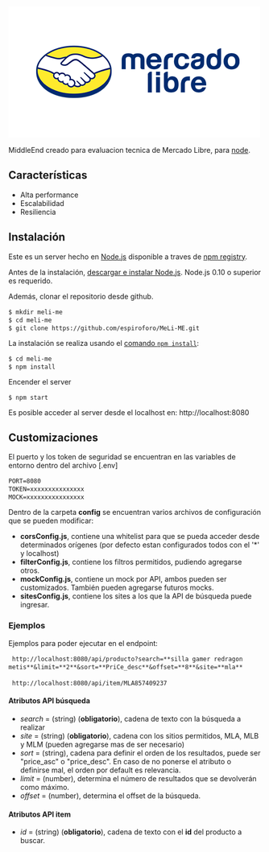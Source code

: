![Mercadolibre Logo](/public/images/mercadolibre.png)

  MiddleEnd creado para evaluacion tecnica de Mercado Libre, para [node](http://nodejs.org).




## Características

  * Alta performance
  * Escalabilidad
  * Resiliencia



## Instalación

Este es un server hecho en [Node.js](https://nodejs.org/en/) disponible a traves de [npm registry](https://www.npmjs.com/).

Antes de la instalación, [descargar e instalar Node.js](https://nodejs.org/en/download/).
Node.js 0.10 o superior es requerido.

Además, clonar el repositorio desde github.

```console
$ mkdir meli-me
$ cd meli-me
$ git clone https://github.com/espiroforo/MeLi-ME.git
```

La instalación se realiza usando el [comando `npm install`](https://docs.npmjs.com/getting-started/installing-npm-packages-locally):

```console
$ cd meli-me
$ npm install
```

Encender el server

```console
$ npm start
```
Es posible acceder al server desde el localhost en: http://localhost:8080



## Customizaciones

El puerto y los token de seguridad se encuentran en las variables de entorno dentro del archivo [.env]

```console
PORT=8080
TOKEN=xxxxxxxxxxxxxxx
MOCK=xxxxxxxxxxxxxxxx
```

Dentro de la carpeta **config** se encuentran varios archivos de configuración que se pueden modificar:

 * **corsConfig.js**, contiene una whitelist para que se pueda acceder desde determinados orígenes (por defecto estan configurados todos con el '*' y localhost)
 * **filterConfig.js**, contiene los filtros permitidos, pudiendo agregarse otros.
 * **mockConfig.js**, contiene un mock por API, ambos pueden ser customizados. También pueden agregarse futuros mocks.
 * **sitesConfig.js**, contiene los sites a los que la API de búsqueda puede ingresar.





### Ejemplos

Ejemplos para poder ejecutar en el endpoint:

```console
 http://localhost:8080/api/producto?search=**silla gamer redragon metis**&limit=**2**&sort=**PriCe_desc**&offset=**8**&site=**mla**
 
 http://localhost:8080/api/item/MLA857409237
```

#### Atributos API búsqueda
* *search* = (string) (**obligatorio**), cadena de texto con la búsqueda a realizar
* *site* = (string) (**obligatorio**), cadena con los sitios permitidos, MLA, MLB y MLM (pueden agregarse mas de ser necesario)
* *sort* = (string), cadena para definir el orden de los resultados, puede ser "price_asc" o "price_desc". En caso de no ponerse el atributo o definirse mal, el orden por default es relevancia.
* *limit* = (number), determina el número de resultados que se devolverán como máximo.
* *offset* = (number), determina el offset de la búsqueda.

#### Atributos API item
* *id* = (string) (**obligatorio**), cadena de texto con el **id** del producto a buscar.
